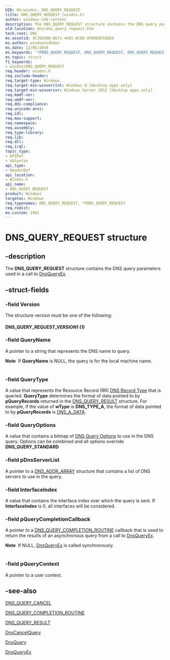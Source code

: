 ```yaml
---
UID: NS:windns._DNS_QUERY_REQUEST
title: DNS_QUERY_REQUEST (windns.h)
author: windows-sdk-content
description: The DNS_QUERY_REQUEST structure contains the DNS query parameters used in a call to DnsQueryEx.
old-location: dns\dns_query_request.htm
tech.root: DNS
ms.assetid: 9C382800-DE71-4481-AC8D-9F89D6F59EE6
ms.author: windowssdkdev
ms.date: 12/05/2018
ms.keywords: '*PDNS_QUERY_REQUEST, DNS_QUERY_REQUEST, DNS_QUERY_REQUEST structure [DNS], DNS_QUERY_REQUEST_VERSION1, PDNS_QUERY_REQUEST, PDNS_QUERY_REQUEST structure pointer [DNS], dns.dns_query_request, windns/DNS_QUERY_REQUEST, windns/PDNS_QUERY_REQUEST'
ms.topic: struct
f1_keywords:
- windns/DNS_QUERY_REQUEST
req.header: windns.h
req.include-header: 
req.target-type: Windows
req.target-min-winverclnt: Windows 8 [desktop apps only]
req.target-min-winversvr: Windows Server 2012 [desktop apps only]
req.kmdf-ver: 
req.umdf-ver: 
req.ddi-compliance: 
req.unicode-ansi: 
req.idl: 
req.max-support: 
req.namespace: 
req.assembly: 
req.type-library: 
req.lib: 
req.dll: 
req.irql: 
topic_type:
- APIRef
- kbSyntax
api_type:
- HeaderDef
api_location:
- Windns.h
api_name:
- DNS_QUERY_REQUEST
product: Windows
targetos: Windows
req.typenames: DNS_QUERY_REQUEST, *PDNS_QUERY_REQUEST
req.redist: 
ms.custom: 19H1
---
```


# DNS_QUERY_REQUEST structure


## -description


The <b>DNS_QUERY_REQUEST</b> structure contains the DNS query parameters used in a call to <a href="https://docs.microsoft.com/windows/desktop/api/windns/nf-windns-dnsqueryex">DnsQueryEx</a>.


## -struct-fields




### -field Version

The structure version must be one of the following:



#### DNS_QUERY_REQUEST_VERSION1 (1)


### -field QueryName

A pointer to a string that represents the DNS name to query.

<div class="alert"><b>Note</b>  If <b>QueryName</b> is NULL, the query is for the local machine name.</div>
<div> </div>

### -field QueryType

A value that represents the Resource Record (RR) <a href="https://docs.microsoft.com/windows/desktop/DNS/dns-constants">DNS Record Type</a> that is queried. <b>QueryType</b> determines the format of data pointed to by <b>pQueryRecords</b> returned in the <a href="https://docs.microsoft.com/windows/desktop/api/windns/ns-windns-dns_query_result">DNS_QUERY_RESULT</a> structure. For example, if the value of <b>wType</b> is <b>DNS_TYPE_A</b>, the format of data pointed to by <b>pQueryRecords</b> is <a href="https://docs.microsoft.com/windows/win32/api/windns/ns-windns-dns_a_data">DNS_A_DATA</a>.


### -field QueryOptions

A value that contains a bitmap of <a href="https://docs.microsoft.com/windows/desktop/DNS/dns-constants">DNS Query  Options</a> to use in the DNS query. Options can be combined and all options override <b>DNS_QUERY_STANDARD</b>


### -field pDnsServerList

A pointer to a <a href="https://docs.microsoft.com/windows/win32/api/windns/ns-windns-dns_addr_array">DNS_ADDR_ARRAY</a> structure that contains a list of DNS servers to use in the query.


### -field InterfaceIndex

A value that contains the interface index over which the query is sent. If <b>InterfaceIndex</b> is 0, all interfaces will be considered.


### -field pQueryCompletionCallback

A pointer to a <a href="https://docs.microsoft.com/windows/desktop/api/windns/nc-windns-dns_query_completion_routine">DNS_QUERY_COMPLETION_ROUTINE</a> callback that is used to return the results of an asynchronous query from a  call to <a href="https://docs.microsoft.com/windows/desktop/api/windns/nf-windns-dnsqueryex">DnsQueryEx</a>.

<div class="alert"><b>Note</b>  If NULL, <a href="https://docs.microsoft.com/windows/desktop/api/windns/nf-windns-dnsqueryex">DnsQueryEx</a> is called synchronously.</div>
<div> </div>

### -field pQueryContext

A pointer to a user context.


## -see-also




<a href="https://docs.microsoft.com/windows/desktop/api/windns/ns-windns-dns_query_cancel">DNS_QUERY_CANCEL</a>



<a href="https://docs.microsoft.com/windows/desktop/api/windns/nc-windns-dns_query_completion_routine">DNS_QUERY_COMPLETION_ROUTINE</a>



<a href="https://docs.microsoft.com/windows/desktop/api/windns/ns-windns-dns_query_result">DNS_QUERY_RESULT</a>



<a href="https://docs.microsoft.com/windows/desktop/api/windns/nf-windns-dnscancelquery">DnsCancelQuery</a>



<a href="https://docs.microsoft.com/windows/desktop/api/windns/nf-windns-dnsquery_a">DnsQuery</a>



<a href="https://docs.microsoft.com/windows/desktop/api/windns/nf-windns-dnsqueryex">DnsQueryEx</a>
 

 

